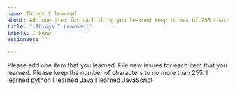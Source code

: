 ```yaml
---
name: Things I learned
about: Add one item for each thing you learned keep to max of 255 characters
title: "[Things I Learned]"
labels: I know
assignees: ''

---
```


Please add one item that you learned.  File new issues for each item that you learned.  Please keep the number of characters to no more than 255.
I learned python
I learned Java
I learned JavaScript

